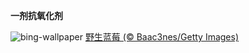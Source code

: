 
**一剂抗氧化剂**

![bing-wallpaper](https://www.bing.com/th?id=OHR.NorwayBlueberries_ZH-CN7643097235_1920x1080.jpg)
[野生蓝莓 (© Baac3nes/Getty Images)](https://www.bing.com/search?q=%E8%93%9D%E8%8E%93&amp;form=hpcapt&amp;mkt=zh-cn)
  